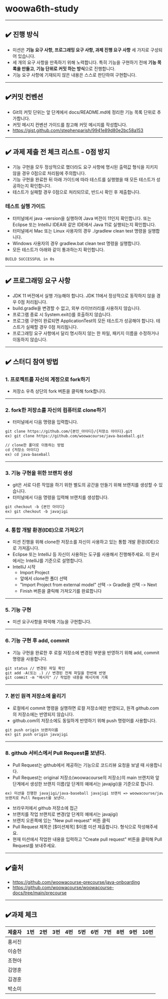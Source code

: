 # woowa6th-study

---

## ✔️ 진행 방식
  - 미션은 **기능 요구 사항, 프로그래밍 요구 사항, 과제 진행 요구 사항** 세 가지로 구성되어 있습니다.
  - 세 개의 요구 사항을 만족하기 위해 노력합니다. 특히 기능을 구현하기 전에 **기능 목록을 만들고**, **기능 단위로 커밋 하는 방식**으로 진행합니다.
  - 기능 요구 사항에 기재되지 않은 내용은 스스로 판단하여 구현합니다.

---

## ✔️커밋 컨벤션
  - Git의 커밋 단위는 앞 단계에서 docs/README.md에 정리한 기능 목록 단위로 추가합니다.
  - 커밋 메시지 컨벤션 가이드를 참고해 커밋 메시지를 작성합니다.
  - https://gist.github.com/stephenparish/9941e89d80e2bc58a153 

---

## ✔️ 과제 제출 전 체크 리스트 - 0점 방지
  - 기능 구현을 모두 정상적으로 했더라도 요구 사항에 명시된 출력값 형식을 지키지 않을 경우 0점으로 처리됨에 주의합니다.
  - 기능 구현을 완료한 뒤 아래 가이드에 따라 테스트를 실행했을 때 모든 테스트가 성공하는지 확인합니다.
  - 테스트가 실패할 경우 0점으로 처리되므로, 반드시 확인 후 제출합니다.

### 테스트 실행 가이드
  - 터미널에서 java -version을 실행하여 Java 버전이 11인지 확인합니다. 또는 Eclipse 또는 IntelliJ IDEA와 같은 IDE에서 Java 11로 실행되는지 확인합니다.
  - 터미널에서 Mac 또는 Linux 사용자의 경우 ./gradlew clean test 명령을 실행합니다.
  - Windows 사용자의 경우 gradlew.bat clean test 명령을 실행합니다.
  - 모든 테스트가 아래와 같이 통과하는지 확인합니다.

```html
BUILD SUCCESSFUL in 0s
```

---

## ✔️ 프로그래밍 요구 사항
  - JDK 11 버전에서 실행 가능해야 합니다. JDK 11에서 정상적으로 동작하지 않을 경우 0점 처리됩니다.
  - build.gradle을 변경할 수 없고, 외부 라이브러리를 사용하지 않습니다.
  - 프로그램 종료 시 System.exit()를 호출하지 않습니다.
  - 프로그램 구현이 완료되면 ApplicationTest의 모든 테스트가 성공해야 합니다. 테스트가 실패할 경우 0점 처리됩니다.
  - 프로그래밍 요구 사항에서 달리 명시하지 않는 한 파일, 패키지 이름을 수정하거나 이동하지 않습니다.

---

## ✔️ 스터디 참여 방법

### 1. 프로젝트를 자신의 계정으로 fork하기
  - 저장소 우측 상단의 fork 버튼을 클릭해 fork합니다.

---

### 2. fork한 저장소를 자신의 컴퓨터로 clone하기
  - 터미널에서 다음 명령을 입력합니다.

```html
git clone https://github.com/{본인_아이디}/{저장소 아이디}.git
ex) git clone https://github.com/woowacourse/java-baseball.git
```

```html
// clone한 폴더로 이동하는 방법
cd {저장소 아이디}
ex) cd java-baseball
```

---

### 3. 기능 구현을 위한 브랜치 생성
  - git은 서로 다른 작업을 하기 위한 별도의 공간을 만들기 위해 브랜치를 생성할 수 있습니다.
  - 터미널에서 다음 명령을 입력해 브랜치를 생성합니다.

```html
git checkout -b {본인 아이디}
ex) git checkout -b javajigi
```

---

### 4. 통합 개발 환경(IDE)으로 가져오기
  - 미션 진행을 위해 clone한 저장소를 자신이 사용하고 있는 통합 개발 환경(IDE)으로 가져옵니다.
  - Eclipse 또는 IntelliJ 등 자신이 사용하는 도구를 사용해서 진행해주세요. 이 문서에서는 IntelliJ를 기준으로 설명합니다.
  - IntelliJ 시작
    - Import Project
    - 앞에서 clone한 폴더 선택
    - "Import Project from external model" 선택 -> Gradle을 선택 -> Next
    - Finish 버튼을 클릭해 가져오기를 완료합니다

---

### 5. 기능 구현
  - 미션 요구사항을 파악해 기능을 구현합니다.

---

### 6. 기능 구현 후 add, commit
  - 기능 구현을 완료한 후 로컬 저장소에 변경된 부분을 반영하기 위해 add, commit 명령을 사용합니다.

```html
git status // 변경된 파일 확인
git add -A(또는 .) // 변경된 전체 파일을 한번에 반영
git commit -m "메시지" // 작업한 내용을 메시지에 기록
```

---

### 7. 본인 원격 저장소에 올리기
  - 로컬에서 commit 명령을 실행하면 로컬 저장소에만 반영되고, 원격 github.com의 저장소에는 반영되지 않습니다.
  - github.com의 저장소에도 동일하게 반영하기 위해 push 명령어를 사용합니다.

```html
git push origin 브랜치이름
ex) git push origin javajigi
```

---

### 8. github 서비스에서 Pull Request를 보낸다.
  - Pull Request는 github에서 제공하는 기능으로 코드리뷰 요청을 보낼 때 사용합니다.
  - Pull Request는 original 저장소(woowacourse의 저장소)의 main 브랜치와 앞 단계에서 생성한 브랜치 이름(앞 단계의 예에서는 javajigi)을 기준으로 합니다.

```html
ex) 미션을 진행한 javajigi/java-baseball javajigi 브랜치 => woowacourse/java-baseball main
브랜치로 Pull Request를 보낸다.
```
  - 브라우저에서 github 저장소에 접근
  - 브랜치를 작업 브랜치로 변경(앞 단계의 예에서는 javajigi)
  - 브랜치 오른쪽에 있는 "New pull request" 버튼 클릭
  - Pull Request 제목은 [$미션제목] $이름 미션 제출합니다. 형식으로 작성해주세요.
  - 현재 미션에서 작업한 내용을 입력하고 "Create pull request" 버튼을 클릭해 Pull Request를 보내주세요.

---

## ✔️출처
  - https://github.com/woowacourse-precourse/java-onboarding
  - https://github.com/woowacourse/woowacourse-docs/tree/main/precourse

---

## ✔️과제 체크

|제출자|1번|2번|3번|4번|5번|6번|7번|8번|9번|10번|
|-----|----|----|----|----|----|----|----|----|----|----|
|홍서진| | | | | | | | | | |
|이승헌| | | | | | | | | | |
|조현아| | | | | | | | | | |
|김영훈| | | | | | | | | | |
|김경훈| | | | | | | | | | |
|박소미| | | | | | | | | | |
